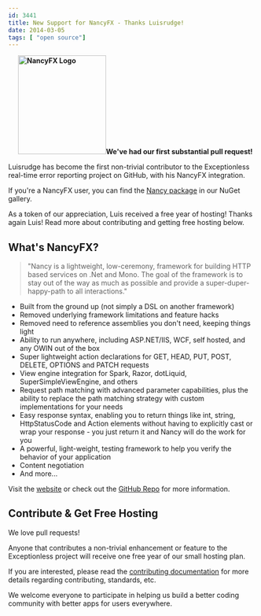 ```yaml
---
id: 3441
title: New Support for NancyFX - Thanks Luisrudge!
date: 2014-03-05
tags: [ "open source"]
---
```

**<img loading="lazy" class="alignright  wp-image-3443" style="margin-left:20px;" alt="NancyFX Logo" src="/assets/img/news/logo.png" width="179" height="201" data-id="3443" />We've had our first substantial pull request!**

Luisrudge has become the first non-trivial contributor to the Exceptionless real-time error reporting project on GitHub, with his NancyFX integration.

If you're a NancyFX user, you can find the <a title="Exceptionless NancyFX package on NuGet" href="http://www.nuget.org/packages/Exceptionless.Nancy/" target="_blank">Nancy package</a> in our NuGet gallery.

As a token of our appreciation, Luis received a free year of hosting! Thanks again Luis! Read more about contributing and getting free hosting below.<!--more-->

## What's NancyFX?

> "Nancy is a lightweight, low-ceremony, framework for building HTTP based services on .Net and Mono. The goal of the framework is to stay out of the way as much as possible and provide a super-duper-happy-path to all interactions."

* Built from the ground up (not simply a DSL on another framework)
* Removed underlying framework limitations and feature hacks
* Removed need to reference assemblies you don't need, keeping things light
* Ability to run anywhere, including ASP.NET/IIS, WCF, self hosted, and any OWIN out of the box
* Super lightweight action declarations for GET, HEAD, PUT, POST, DELETE, OPTIONS and PATCH requests
* View engine integration for Spark, Razor, dotLiquid, SuperSimpleViewEngine, and others
* Request path matching with advanced parameter capabilities, plus the ability to replace the path matching strategy with custom implementations for your needs
* Easy response syntax, enabling you to return things like int, string, HttpStatusCode and Action elements without having to explicitly cast or wrap your response - you just return it and Nancy will do the work for you
* A powerful, light-weight, testing framework to help you verify the behavior of your application
* Content negotiation
* And more...

Visit the <a title="NancyFX Website" href="http://nancyfx.org/" target="_blank">website</a> or check out the <a title="NancyFX on GitHub" href="https://github.com/NancyFx/Nancy" target="_blank">GitHub Repo</a> for more information.

## Contribute & Get Free Hosting

We love pull requests!

Anyone that contributes a non-trivial enhancement or feature to the Exceptionless project will receive one free year of our small hosting plan.

If you are interested, please read the <a title="Contributing to Exceptionless" href="https://github.com/exceptionless/Exceptionless/blob/master/CONTRIBUTING.md" target="_blank">contributing documentation</a> for more details regarding contributing, standards, etc.

We welcome everyone to participate in helping us build a better coding community with better apps for users everywhere.
